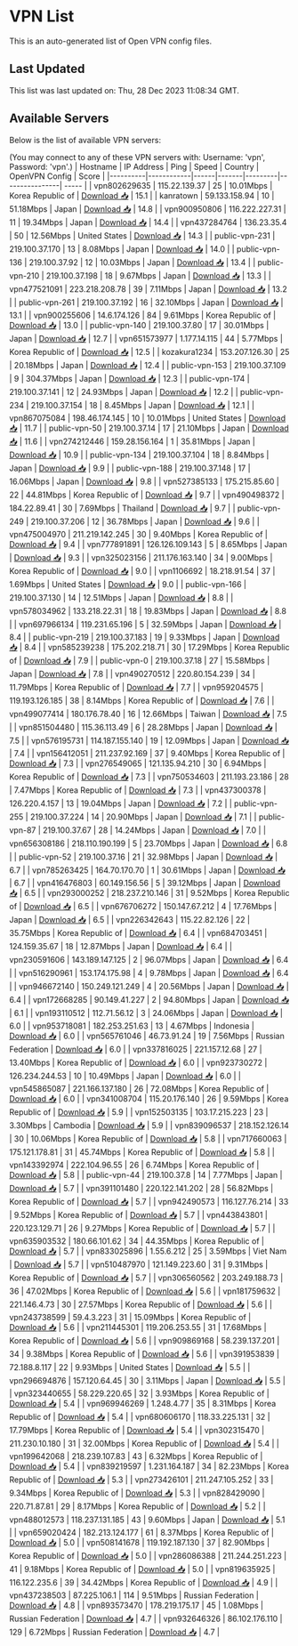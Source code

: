 # VPN List

This is an auto-generated list of Open VPN config files.

## Last Updated

This list was last updated on: Thu, 28 Dec 2023 11:08:34 GMT.

## Available Servers

Below is the list of available VPN servers:

(You may connect to any of these VPN servers with: Username: 'vpn', Password: 'vpn'.)
| Hostname | IP Address | Ping | Speed | Country | OpenVPN Config | Score |
|----------|------------|------|-------|---------|----------------| ----- |
| vpn802629635 | 115.22.139.37 | 25 | 10.01Mbps | Korea Republic of | [Download 📥](./configs/server_0_KR.ovpn) | 15.1 |
| kanratown | 59.133.158.94 | 10 | 51.18Mbps | Japan | [Download 📥](./configs/server_1_JP.ovpn) | 14.8 |
| vpn900950806 | 116.222.227.31 | 11 | 19.34Mbps | Japan | [Download 📥](./configs/server_2_JP.ovpn) | 14.4 |
| vpn437284764 | 136.23.35.4 | 50 | 12.56Mbps | United States | [Download 📥](./configs/server_3_US.ovpn) | 14.3 |
| public-vpn-231 | 219.100.37.170 | 13 | 8.08Mbps | Japan | [Download 📥](./configs/server_4_JP.ovpn) | 14.0 |
| public-vpn-136 | 219.100.37.92 | 12 | 10.03Mbps | Japan | [Download 📥](./configs/server_5_JP.ovpn) | 13.4 |
| public-vpn-210 | 219.100.37.198 | 18 | 9.67Mbps | Japan | [Download 📥](./configs/server_6_JP.ovpn) | 13.3 |
| vpn477521091 | 223.218.208.78 | 39 | 7.11Mbps | Japan | [Download 📥](./configs/server_7_JP.ovpn) | 13.2 |
| public-vpn-261 | 219.100.37.192 | 16 | 32.10Mbps | Japan | [Download 📥](./configs/server_8_JP.ovpn) | 13.1 |
| vpn900255606 | 14.6.174.126 | 84 | 9.61Mbps | Korea Republic of | [Download 📥](./configs/server_9_KR.ovpn) | 13.0 |
| public-vpn-140 | 219.100.37.80 | 17 | 30.01Mbps | Japan | [Download 📥](./configs/server_10_JP.ovpn) | 12.7 |
| vpn651573977 | 1.177.14.115 | 44 | 5.77Mbps | Korea Republic of | [Download 📥](./configs/server_11_KR.ovpn) | 12.5 |
| kozakura1234 | 153.207.126.30 | 25 | 20.18Mbps | Japan | [Download 📥](./configs/server_12_JP.ovpn) | 12.4 |
| public-vpn-153 | 219.100.37.109 | 9 | 304.37Mbps | Japan | [Download 📥](./configs/server_13_JP.ovpn) | 12.3 |
| public-vpn-174 | 219.100.37.141 | 12 | 24.93Mbps | Japan | [Download 📥](./configs/server_14_JP.ovpn) | 12.2 |
| public-vpn-234 | 219.100.37.154 | 18 | 8.45Mbps | Japan | [Download 📥](./configs/server_15_JP.ovpn) | 12.1 |
| vpn867075084 | 198.46.174.145 | 10 | 10.01Mbps | United States | [Download 📥](./configs/server_16_US.ovpn) | 11.7 |
| public-vpn-50 | 219.100.37.14 | 17 | 21.10Mbps | Japan | [Download 📥](./configs/server_17_JP.ovpn) | 11.6 |
| vpn274212446 | 159.28.156.164 | 1 | 35.81Mbps | Japan | [Download 📥](./configs/server_18_JP.ovpn) | 10.9 |
| public-vpn-134 | 219.100.37.104 | 18 | 8.84Mbps | Japan | [Download 📥](./configs/server_19_JP.ovpn) | 9.9 |
| public-vpn-188 | 219.100.37.148 | 17 | 16.06Mbps | Japan | [Download 📥](./configs/server_20_JP.ovpn) | 9.8 |
| vpn527385133 | 175.215.85.60 | 22 | 44.81Mbps | Korea Republic of | [Download 📥](./configs/server_21_KR.ovpn) | 9.7 |
| vpn490498372 | 184.22.89.41 | 30 | 7.69Mbps | Thailand | [Download 📥](./configs/server_22_TH.ovpn) | 9.7 |
| public-vpn-249 | 219.100.37.206 | 12 | 36.78Mbps | Japan | [Download 📥](./configs/server_23_JP.ovpn) | 9.6 |
| vpn475004970 | 211.219.142.245 | 30 | 9.40Mbps | Korea Republic of | [Download 📥](./configs/server_24_KR.ovpn) | 9.4 |
| vpn777891891 | 126.126.109.143 | 5 | 8.65Mbps | Japan | [Download 📥](./configs/server_25_JP.ovpn) | 9.3 |
| vpn325023156 | 211.176.163.140 | 34 | 9.00Mbps | Korea Republic of | [Download 📥](./configs/server_26_KR.ovpn) | 9.0 |
| vpn1106692 | 18.218.91.54 | 37 | 1.69Mbps | United States | [Download 📥](./configs/server_27_US.ovpn) | 9.0 |
| public-vpn-166 | 219.100.37.130 | 14 | 12.51Mbps | Japan | [Download 📥](./configs/server_28_JP.ovpn) | 8.8 |
| vpn578034962 | 133.218.22.31 | 18 | 19.83Mbps | Japan | [Download 📥](./configs/server_29_JP.ovpn) | 8.8 |
| vpn697966134 | 119.231.65.196 | 5 | 32.59Mbps | Japan | [Download 📥](./configs/server_30_JP.ovpn) | 8.4 |
| public-vpn-219 | 219.100.37.183 | 19 | 9.33Mbps | Japan | [Download 📥](./configs/server_31_JP.ovpn) | 8.4 |
| vpn585239238 | 175.202.218.71 | 30 | 17.29Mbps | Korea Republic of | [Download 📥](./configs/server_32_KR.ovpn) | 7.9 |
| public-vpn-0 | 219.100.37.18 | 27 | 15.58Mbps | Japan | [Download 📥](./configs/server_33_JP.ovpn) | 7.8 |
| vpn490270512 | 220.80.154.239 | 34 | 11.79Mbps | Korea Republic of | [Download 📥](./configs/server_34_KR.ovpn) | 7.7 |
| vpn959204575 | 119.193.126.185 | 38 | 8.14Mbps | Korea Republic of | [Download 📥](./configs/server_35_KR.ovpn) | 7.6 |
| vpn499077414 | 180.176.78.40 | 16 | 12.66Mbps | Taiwan | [Download 📥](./configs/server_36_TW.ovpn) | 7.5 |
| vpn851504480 | 115.36.113.49 | 6 | 28.28Mbps | Japan | [Download 📥](./configs/server_37_JP.ovpn) | 7.5 |
| vpn576195731 | 114.187.155.140 | 19 | 12.09Mbps | Japan | [Download 📥](./configs/server_38_JP.ovpn) | 7.4 |
| vpn156412051 | 211.237.92.169 | 37 | 9.40Mbps | Korea Republic of | [Download 📥](./configs/server_39_KR.ovpn) | 7.3 |
| vpn276549065 | 121.135.94.210 | 30 | 6.94Mbps | Korea Republic of | [Download 📥](./configs/server_40_KR.ovpn) | 7.3 |
| vpn750534603 | 211.193.23.186 | 28 | 7.47Mbps | Korea Republic of | [Download 📥](./configs/server_41_KR.ovpn) | 7.3 |
| vpn437300378 | 126.220.4.157 | 13 | 19.04Mbps | Japan | [Download 📥](./configs/server_42_JP.ovpn) | 7.2 |
| public-vpn-255 | 219.100.37.224 | 14 | 20.90Mbps | Japan | [Download 📥](./configs/server_43_JP.ovpn) | 7.1 |
| public-vpn-87 | 219.100.37.67 | 28 | 14.24Mbps | Japan | [Download 📥](./configs/server_44_JP.ovpn) | 7.0 |
| vpn656308186 | 218.110.190.199 | 5 | 23.70Mbps | Japan | [Download 📥](./configs/server_45_JP.ovpn) | 6.8 |
| public-vpn-52 | 219.100.37.16 | 21 | 32.98Mbps | Japan | [Download 📥](./configs/server_46_JP.ovpn) | 6.7 |
| vpn785263425 | 164.70.170.70 | 1 | 30.61Mbps | Japan | [Download 📥](./configs/server_47_JP.ovpn) | 6.7 |
| vpn416476803 | 60.149.156.56 | 5 | 39.12Mbps | Japan | [Download 📥](./configs/server_48_JP.ovpn) | 6.5 |
| vpn293000252 | 218.237.210.146 | 31 | 9.52Mbps | Korea Republic of | [Download 📥](./configs/server_49_KR.ovpn) | 6.5 |
| vpn676706272 | 150.147.67.212 | 4 | 17.76Mbps | Japan | [Download 📥](./configs/server_50_JP.ovpn) | 6.5 |
| vpn226342643 | 115.22.82.126 | 22 | 35.75Mbps | Korea Republic of | [Download 📥](./configs/server_51_KR.ovpn) | 6.4 |
| vpn684703451 | 124.159.35.67 | 18 | 12.87Mbps | Japan | [Download 📥](./configs/server_52_JP.ovpn) | 6.4 |
| vpn230591606 | 143.189.147.125 | 2 | 96.07Mbps | Japan | [Download 📥](./configs/server_53_JP.ovpn) | 6.4 |
| vpn516290961 | 153.174.175.98 | 4 | 9.78Mbps | Japan | [Download 📥](./configs/server_54_JP.ovpn) | 6.4 |
| vpn946672140 | 150.249.121.249 | 4 | 20.56Mbps | Japan | [Download 📥](./configs/server_55_JP.ovpn) | 6.4 |
| vpn172668285 | 90.149.41.227 | 2 | 94.80Mbps | Japan | [Download 📥](./configs/server_56_JP.ovpn) | 6.1 |
| vpn193110512 | 112.71.56.12 | 3 | 24.06Mbps | Japan | [Download 📥](./configs/server_57_JP.ovpn) | 6.0 |
| vpn953718081 | 182.253.251.63 | 13 | 4.67Mbps | Indonesia | [Download 📥](./configs/server_58_ID.ovpn) | 6.0 |
| vpn565761046 | 46.73.91.24 | 19 | 7.56Mbps | Russian Federation | [Download 📥](./configs/server_59_RU.ovpn) | 6.0 |
| vpn337816025 | 221.157.12.68 | 27 | 13.40Mbps | Korea Republic of | [Download 📥](./configs/server_60_KR.ovpn) | 6.0 |
| vpn923730272 | 126.234.244.53 | 10 | 10.49Mbps | Japan | [Download 📥](./configs/server_61_JP.ovpn) | 6.0 |
| vpn545865087 | 221.166.137.180 | 26 | 72.08Mbps | Korea Republic of | [Download 📥](./configs/server_62_KR.ovpn) | 6.0 |
| vpn341008704 | 115.20.176.140 | 26 | 9.59Mbps | Korea Republic of | [Download 📥](./configs/server_63_KR.ovpn) | 5.9 |
| vpn152503135 | 103.17.215.223 | 23 | 3.30Mbps | Cambodia | [Download 📥](./configs/server_64_KH.ovpn) | 5.9 |
| vpn839096537 | 218.152.126.14 | 30 | 10.06Mbps | Korea Republic of | [Download 📥](./configs/server_65_KR.ovpn) | 5.8 |
| vpn717660063 | 175.121.178.81 | 31 | 45.74Mbps | Korea Republic of | [Download 📥](./configs/server_66_KR.ovpn) | 5.8 |
| vpn143392974 | 222.104.96.55 | 26 | 6.74Mbps | Korea Republic of | [Download 📥](./configs/server_67_KR.ovpn) | 5.8 |
| public-vpn-44 | 219.100.37.8 | 14 | 7.77Mbps | Japan | [Download 📥](./configs/server_68_JP.ovpn) | 5.7 |
| vpn391101480 | 220.122.141.202 | 28 | 56.82Mbps | Korea Republic of | [Download 📥](./configs/server_69_KR.ovpn) | 5.7 |
| vpn942490573 | 116.127.76.214 | 33 | 9.52Mbps | Korea Republic of | [Download 📥](./configs/server_70_KR.ovpn) | 5.7 |
| vpn443843801 | 220.123.129.71 | 26 | 9.27Mbps | Korea Republic of | [Download 📥](./configs/server_71_KR.ovpn) | 5.7 |
| vpn635903532 | 180.66.101.62 | 34 | 44.35Mbps | Korea Republic of | [Download 📥](./configs/server_72_KR.ovpn) | 5.7 |
| vpn833025896 | 1.55.6.212 | 25 | 3.59Mbps | Viet Nam | [Download 📥](./configs/server_73_VN.ovpn) | 5.7 |
| vpn510487970 | 121.149.223.60 | 31 | 9.31Mbps | Korea Republic of | [Download 📥](./configs/server_74_KR.ovpn) | 5.7 |
| vpn306560562 | 203.249.188.73 | 36 | 47.02Mbps | Korea Republic of | [Download 📥](./configs/server_75_KR.ovpn) | 5.6 |
| vpn181759632 | 221.146.4.73 | 30 | 27.57Mbps | Korea Republic of | [Download 📥](./configs/server_76_KR.ovpn) | 5.6 |
| vpn243738599 | 59.4.3.223 | 31 | 15.09Mbps | Korea Republic of | [Download 📥](./configs/server_77_KR.ovpn) | 5.6 |
| vpn211445301 | 119.206.253.55 | 31 | 17.68Mbps | Korea Republic of | [Download 📥](./configs/server_78_KR.ovpn) | 5.6 |
| vpn909869168 | 58.239.137.201 | 34 | 9.38Mbps | Korea Republic of | [Download 📥](./configs/server_79_KR.ovpn) | 5.6 |
| vpn391953839 | 72.188.8.117 | 22 | 9.93Mbps | United States | [Download 📥](./configs/server_80_US.ovpn) | 5.5 |
| vpn296694876 | 157.120.64.45 | 30 | 3.11Mbps | Japan | [Download 📥](./configs/server_81_JP.ovpn) | 5.5 |
| vpn323440655 | 58.229.220.65 | 32 | 3.93Mbps | Korea Republic of | [Download 📥](./configs/server_82_KR.ovpn) | 5.4 |
| vpn969946269 | 1.248.4.77 | 35 | 8.31Mbps | Korea Republic of | [Download 📥](./configs/server_83_KR.ovpn) | 5.4 |
| vpn680606170 | 118.33.225.131 | 32 | 17.79Mbps | Korea Republic of | [Download 📥](./configs/server_84_KR.ovpn) | 5.4 |
| vpn302315470 | 211.230.10.180 | 31 | 32.00Mbps | Korea Republic of | [Download 📥](./configs/server_85_KR.ovpn) | 5.4 |
| vpn199642068 | 218.239.107.83 | 43 | 6.32Mbps | Korea Republic of | [Download 📥](./configs/server_86_KR.ovpn) | 5.4 |
| vpn839219597 | 1.231.164.187 | 34 | 82.23Mbps | Korea Republic of | [Download 📥](./configs/server_87_KR.ovpn) | 5.3 |
| vpn273426101 | 211.247.105.252 | 33 | 9.34Mbps | Korea Republic of | [Download 📥](./configs/server_88_KR.ovpn) | 5.3 |
| vpn828429090 | 220.71.87.81 | 29 | 8.17Mbps | Korea Republic of | [Download 📥](./configs/server_89_KR.ovpn) | 5.2 |
| vpn488012573 | 118.237.131.185 | 43 | 9.60Mbps | Japan | [Download 📥](./configs/server_90_JP.ovpn) | 5.1 |
| vpn659020424 | 182.213.124.177 | 61 | 8.37Mbps | Korea Republic of | [Download 📥](./configs/server_91_KR.ovpn) | 5.0 |
| vpn508141678 | 119.192.187.130 | 37 | 82.90Mbps | Korea Republic of | [Download 📥](./configs/server_92_KR.ovpn) | 5.0 |
| vpn286086388 | 211.244.251.223 | 41 | 9.18Mbps | Korea Republic of | [Download 📥](./configs/server_93_KR.ovpn) | 5.0 |
| vpn819635925 | 116.122.235.6 | 39 | 34.42Mbps | Korea Republic of | [Download 📥](./configs/server_94_KR.ovpn) | 4.9 |
| vpn437238503 | 87.225.106.1 | 114 | 9.51Mbps | Russian Federation | [Download 📥](./configs/server_95_RU.ovpn) | 4.8 |
| vpn893573470 | 178.219.175.17 | 45 | 1.08Mbps | Russian Federation | [Download 📥](./configs/server_96_RU.ovpn) | 4.7 |
| vpn932646326 | 86.102.176.110 | 129 | 6.72Mbps | Russian Federation | [Download 📥](./configs/server_97_RU.ovpn) | 4.7 |
